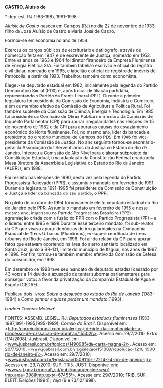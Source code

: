 **CASTRO, Aluísio de**

\* dep. est. RJ 1983-1987, 1991-1998.

*Aluísio de Castro* nasceu em Campos (RJ) no dia 22 de novembro de 1933,
filho de José Aluísio de Castro e Maria José de Castro.

Formou-se em economia no ano de 1954.

Exerceu os cargos públicos de escriturário e datilógrafo, através de
nomeação feita em 1947, e de escrevente de Justiça, nomeado em 1953.
Entre os anos de 1963 e 1964 foi diretor financeiro da Empresa
Fluminense de Energia Elétrica S/A. Foi também tabelião escrivão e
oficial do registro civil titular, nomeado em 1965, e tabelião e oficial
de registro de imóveis de Petrópolis, a partir de 1993. Trabalhou também
como economista.

Elegeu-se deputado estadual em 1982, inicialmente pela legenda do
Partido Democrático Social (PDS) e, após trocar de filiação partidária,
representando o Partido da Frente Liberal (PFL). Durante a primeira
legislatura foi presidente da Comissão de Economia, Indústria e
Comércio, além de membro efetivo da Comissão de Agricultura e Política
Rural. Foi também suplente da Comissão de Ciência, Energia e Tecnologia.
Em 1985 foi presidente da Comissão de Obras Públicas e membro da
Comissão de Inquérito Parlamentar (CPI) para apurar irregularidades nas
eleições de 15 de novembro de 1982 e da CPI para apurar as causas do
esvaziamento econômico do Norte fluminense. Foi, no mesmo ano, líder da
bancada e presidente do diretório municipal de Campos do PDS. Em 1986
foi vice-presidente da Comissão de Justiça. No ano seguinte tornou-se
secretário-geral da Associação dos Serventuários da Justiça do Estado do
Rio de Janeiro. Integrou a Comissão de Alto Nível para elaborar
subprojeto da Constituição Estadual, uma adaptação da Constituição
Federal criada pela Mesa Diretora da Assembleia Legislativa do Estado do
Rio de Janeiro (ALERJ), em 1988.

Foi reeleito nas eleições de 1990, desta vez pela legenda do Partido
Progressista Renovador (PPR), e assumiu o mandato em fevereiro de 1991.
Durante a legislatura 1991-1995 foi presidente da Comissão de
Constituição e Justiça e líder da bancada do seu partido, o PPR.

No pleito de outubro de 1994 foi novamente eleito deputado estadual no
Rio de Janeiro pelo PPR. Assumiu o mandato em fevereiro de 1995 e nesse
mesmo ano, ingressou no Partido Progressista Brasileiro (PPB) –
agremiação criada com a fusão do PPR com o Partido Progressista (PP) – e
o liderou entre 1995 e 1998.Durante esse terceiro mandato, foi
sub-relator da CPI que visava apurar denúncias de irregularidades na
Companhia Estadual de Trens Urbanos (Flumitrens), ex-superintendência de
trens urbanos do Rio de Janeiro, em 1996. Foi ainda relator da CPI para
apurar fatos que estavam ocorrendo na área do aterro sanitário
localizado em Santa Cruz, junto à BR-101, limite do município de
Itaguaí, nos anos de 1997 e 1998. Por fim, tornou-se também membro
efetivo da Comissão de Defesa do consumidor, em 1998.

Em dezembro de 1998 teve seu mandato de deputado estadual cassado por 43
votos a 14 devido à acusação de tentar subornar parlamentares para
conseguir votos a favor da privatização da Companhia Estadual de Água e
Esgoto (CEDAE).

Publicou dois livros: *Sobre a desfusão do estado do Rio de Janeiro*
(1983-1984) e *Como ganhar e quase perder um mandato* (1993).

*Isadora Tavares Maleval*

FONTES: ASSEMB. LEGISL. RJ. *Deputados estaduais fluminenses*
(1983-1987,1991-1995,1995-1999); *Correio do Brasil*. Disponível em:
\<http://correiodobrasil.com.br/alerj-ccj-decide-dar-continuidade-a-processo-de-cassacao-de-abrahao/15502/\>.
Acesso em: 29/7/2010; *Extra* (1/4/2008); Jusbrasil. Disponível em:
\<www.jusbrasil.com.br/topicos/1490985/da-carta-magna-2\>. Acesso em:
29/7/2010;
\<www.jusbrasil.com.br/legislacao/151869/resolucao-1216-1998-rio-de-janeiro-rj\>.
Acesso em: 29/7/2010;
\<www.jusbrasil.com.br/legislacao/150911/lei-2214-94-rio-de-janeiro-rj\>.
Acesso em: 29/7/2010; SUP. TRIB. JUST. Disponível em:
\<www.stj.gov.br/portal\_stj/publicacao/engine.wsp?tmp.area=398&tmp.texto=67455\>.
Acesso em: 29/7/2010; TRIB. SUP. ELEIT. *Eleições* (1994); *Veja* (9 e
23/12/1998).
